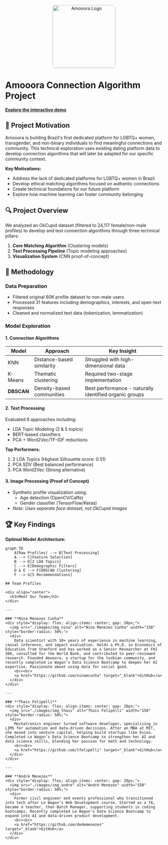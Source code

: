 <p align="center">
  <img src="https://ninamcunha.github.io/my-portfolio/images/icon_amooora.jpg" width="200" alt="Amooora Logo" style="border-radius: 8px; box-shadow: 0 2px 4px rgba(0,0,0,0.1);">
</p>

# Amooora Connection Algorithm Project

**[Explore the interactive demo](https://amooora.streamlit.app/)**

## 🌈 Project Motivation

Amooora is building Brazil's first dedicated platform for LGBTQ+ women, transgender, and non-binary individuals to find meaningful connections and community. This technical exploration uses existing dating platform data to develop connection algorithms that will later be adapted for our specific community context.

**Key Motivations:**
- Address the lack of dedicated platforms for LGBTQ+ women in Brazil
- Develop ethical matching algorithms focused on authentic connections
- Create technical foundations for our future platform
- Explore how machine learning can foster community belonging

## 🔍 Project Overview

We analyzed an OkCupid dataset (filtered to 24,117 female/non-male profiles) to develop and test connection algorithms through three technical pillars:

1. **Core Matching Algorithm** (Clustering models)
2. **Text Processing Pipeline** (Topic modeling approaches)
3. **Visualization System** (CNN proof-of-concept)

## 🧠 Methodology

### Data Preparation
- Filtered original 60K profile dataset to non-male users
- Processed 31 features including demographics, interests, and open-text responses
- Cleaned and normalized text data (tokenization, lemmatization)

### Model Exploration

#### 1. Connection Algorithms
| Model | Approach | Key Insight |
|-------|----------|-------------|
| KNN | Distance-based similarity | Struggled with high-dimensional data |
| K-Means | Thematic clustering | Required two-stage implementation |
| **DBSCAN** | Density-based communities | Best performance - naturally identified organic groups |

#### 2. Text Processing
Evaluated 8 approaches including:
- LDA Topic Modeling (2 & 5 topics)
- BERT-based classifiers
- PCA + Word2Vec/TF-IDF reductions

**Top Performers:**
1. 2 LDA Topics (Highest Silhouette score: 0.51)
2. PCA SDV (Best balanced performance)
3. PCA Word2Vec (Strong alternative)

#### 3. Image Processing (Proof of Concept)
- Synthetic profile visualization using:
  - Age detection (OpenCV/Caffe)
  - Gender classifier (TensorFlow/Keras)
- *Note: Uses separate face dataset, not OkCupid images*

## 🏆 Key Findings

**Optimal Model Architecture:**
```mermaid
graph TD
    A[Raw Profiles] --> B[Text Processing]
    A --> C[Feature Selection]
    B --> D[2 LDA Topics]
    C --> E[Demographic Filters]
    D & E --> F[DBSCAN Clustering]
    F --> G[5 Recommendations]

## Team Profiles

<div align="center">
  <h3>Meet Our Team</h3>
</div>

---

### **Nina Menezes Cunha**  
<div style="display: flex; align-items: center; gap: 20px;">
  <img src="./images/img_nina" alt="Nina Menezes Cunha" width="150" style="border-radius: 50%;">
  <div>
    Data scientist with 10+ years of experience in machine learning, causal inference, and impact evaluation. Holds a Ph.D. in Economics of Education from Stanford and has worked as a Senior Researcher at FHI 360, consulted for the World Bank, and contributed to peer-reviewed research. Founded Amooora, a startup for the lesbian community, and recently completed Le Wagon’s Data Science Bootcamp to deepen her AI expertise. Passionate about using data for social good.  
    <br><br>
    <a href="https://github.com/ninamcunha" target="_blank">GitHub</a>  
  </div>
</div>

---

### **Thais Felipelli**  
<div style="display: flex; align-items: center; gap: 20px;">
  <img src="./images/img_thais" alt="Thais Felipelli" width="150" style="border-radius: 50%;">
  <div>
    Mechatronics engineer turned software developer, specializing in LIMS for automation and data-driven decisions. After an MBA at MIT, she moved into venture capital, helping build startups like Evino. Completed Le Wagon’s Data Science Bootcamp to strengthen her AI and data science skills, blending her passion for math and technology.  
    <br><br>
    <a href="https://github.com/tfelipelli" target="_blank">GitHub</a>  
  </div>
</div>

---

### **André Menezes**  
<div style="display: flex; align-items: center; gap: 20px;">
  <img src="./images/img_andre" alt="André Menezes" width="150" style="border-radius: 50%;">
  <div>
    Former civil engineer and events professional who transitioned into tech after Le Wagon’s Web Development course. Started as a TA, became a teacher, then Batch Manager, supporting students in coding bootcamps. Recently completed Le Wagon’s Data Science Bootcamp to expand into AI and data-driven product development.  
    <br><br>
    <a href="https://github.com/dedemenezes" target="_blank">GitHub</a>  
  </div>
</div>

